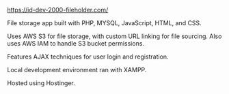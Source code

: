 https://id-dev-2000-fileholder.com/

File storage app built with PHP, MYSQL, JavaScript, HTML, and CSS.

Uses AWS S3 for file storage, with custom URL linking for file sourcing. Also uses AWS IAM to handle S3 bucket permissions.

Features AJAX techniques for user login and registration.

Local development environment ran with XAMPP. 

Hosted using Hostinger.
